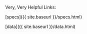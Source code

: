 
Very, Very Helpful Links:

[specs]({{ site.baseurl }}/specs.html)

[data]({{ site.baseurl }}/data.html)

